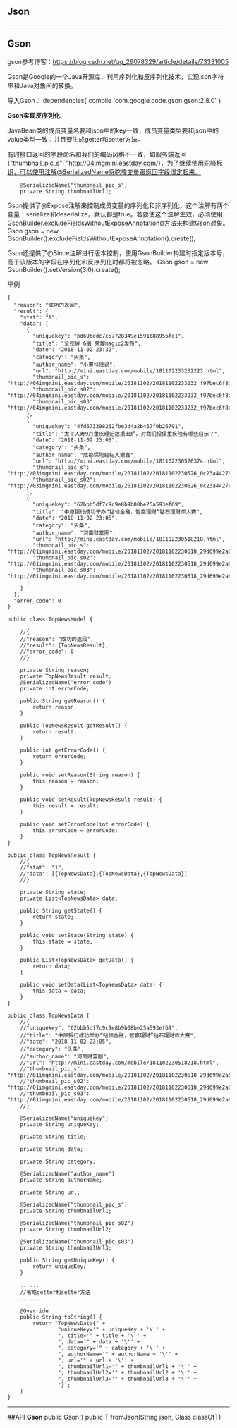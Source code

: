 ## Json


----
## Gson
gson参考博客：https://blog.csdn.net/qq_29078329/article/details/73331005

Gson是Google的一个Java开源库，利用序列化和反序列化技术，实现json字符串和Java对象间的转换。

导入Gson： 
dependencies{
	compile 'com.google.code.gson:gson:2.8.0'
}


**Gson实现反序列化**

JavaBean类的成员变量名要和json中的key一致，成员变量类型要和json中的value类型一致；并且要生成getter和setter方法。 

有时接口返回的字段命名和我们的编码风格不一致，如服务端返回{"thumbnail_pic_s": "http://04imgmini.eastday.com/}，为了继续使用驼峰标识，可以使用注解@SerializedName将驼峰变量跟返回字段绑定起来。

		@SerializedName("thumbnail_pic_s")  
		private String thumbnailUrl1;


Gson提供了@Expose注解来控制成员变量的序列化和非序列化，这个注解有两个变量：serialize和deserialize，默认都是true。若要使这个注解生效，必须使用GsonBuilder.excludeFieldsWithoutExposeAnnotation()方法来构建Gson对象。
Gson gson = new GsonBuilder().excludeFieldsWithoutExposeAnnotation().create();

Gson还提供了@Since注解进行版本控制，使用GsonBuilder构建时指定版本号，高于该版本的字段在序列化和反序列化时都将被忽略。
Gson gson = new GsonBuilder().setVersion(3.0).create();


举例

	{
	  "reason": "成功的返回",
	  "result": {
	    "stat": "1",
	    "data": [
	      {
	        "uniquekey": "bd696edc7c57728349e1591b88956fc1",
	        "title": "全视屏 6摄 荣耀magic2发布",
	        "date": "2018-11-02 23:32",
	        "category": "头条",
	        "author_name": "小曹科技说",
	        "url": "http://mini.eastday.com/mobile/181102233232223.html",
	        "thumbnail_pic_s": "http://04imgmini.eastday.com/mobile/20181102/20181102233232_f97bec6f8d0fdd7f3cb7db7a0d051c2d_1_mwpm_03200403.jpg",
	        "thumbnail_pic_s02": "http://04imgmini.eastday.com/mobile/20181102/20181102233232_f97bec6f8d0fdd7f3cb7db7a0d051c2d_2_mwpm_03200403.jpg",
	        "thumbnail_pic_s03": "http://04imgmini.eastday.com/mobile/20181102/20181102233232_f97bec6f8d0fdd7f3cb7db7a0d051c2d_5_mwpm_03200403.jpg"
	      },
	      {
	        "uniquekey": "4fd673398262fbe3d4a2b457f0b26791",
	        "title": "太平人寿9月重疾理赔数据出炉，对我们投保重疾险有哪些启示？",
	        "date": "2018-11-02 23:05",
	        "category": "头条",
	        "author_name": "成都保险经纪人谢鑫",
	        "url": "http://mini.eastday.com/mobile/181102230526374.html",
	        "thumbnail_pic_s": "http://03imgmini.eastday.com/mobile/20181102/20181102230526_0c23a442782787d64a934258ccacc760_1_mwpm_03200403.jpg",
	        "thumbnail_pic_s02": "http://03imgmini.eastday.com/mobile/20181102/20181102230526_0c23a442782787d64a934258ccacc760_2_mwpm_03200403.jpg"
	      },
	      {
	        "uniquekey": "62bbb5df7c9c9e8b9b08be25a593ef69",
	        "title": "中原银行成功举办“钻领金融，智赢理财”钻石理财师大赛",
	        "date": "2018-11-02 23:05",
	        "category": "头条",
	        "author_name": "河南财富圈",
	        "url": "http://mini.eastday.com/mobile/181102230518218.html",
	        "thumbnail_pic_s": "http://01imgmini.eastday.com/mobile/20181102/20181102230518_29d699e2a6818548ea6588daa4cd6412_1_mwpm_03200403.jpg",
	        "thumbnail_pic_s02": "http://01imgmini.eastday.com/mobile/20181102/20181102230518_29d699e2a6818548ea6588daa4cd6412_3_mwpm_03200403.jpg",
	        "thumbnail_pic_s03": "http://01imgmini.eastday.com/mobile/20181102/20181102230518_29d699e2a6818548ea6588daa4cd6412_2_mwpm_03200403.jpg"
	      }
	    ]
	  },
	  "error_code": 0
	}

	public class TopNewsModel {

		//{
		//"reason": "成功的返回",
		//"result": {TopNewsResult},
		//"error_code": 0
		//}

	    private String reason;
	    private TopNewsResult result;
	    @SerializedName("error_code")
	    private int errorCode;
	
	    public String getReason() {
	        return reason;
	    }
	
	    public TopNewsResult getResult() {
	        return result;
	    }
	
	    public int getErrorCode() {
	        return errorCode;
	    }
	
	    public void setReason(String reason) {
	        this.reason = reason;
	    }
	
	    public void setResult(TopNewsResult result) {
	        this.result = result;
	    }
	
	    public void setErrorCode(int errorCode) {
	        this.errorCode = errorCode;
	    }
	}

	public class TopNewsResult {
		//{
		//"stat": "1",
		//"data": [{TopNewsData},{TopNewsData},{TopNewsData}]
		//}

	    private String state;
	    private List<TopNewsData> data;
	
	    public String getState() {
	        return state;
	    }
	
	    public void setState(String state) {
	        this.state = state;
	    }
	
	    public List<TopNewsData> getData() {
	        return data;
	    }
	
	    public void setData(List<TopNewsData> data) {
	        this.data = data;
	    }
	}

	public class TopNewsData {
		//{
		//"uniquekey": "62bbb5df7c9c9e8b9b08be25a593ef69",
        //"title": "中原银行成功举办“钻领金融，智赢理财”钻石理财师大赛",
        //"date": "2018-11-02 23:05",
        //"category": "头条",
        //"author_name": "河南财富圈",
        //"url": "http://mini.eastday.com/mobile/181102230518218.html",
        //"thumbnail_pic_s": "http://01imgmini.eastday.com/mobile/20181102/20181102230518_29d699e2a6818548ea6588daa4cd6412_1_mwpm_03200403.jpg",
        //"thumbnail_pic_s02": "http://01imgmini.eastday.com/mobile/20181102/20181102230518_29d699e2a6818548ea6588daa4cd6412_3_mwpm_03200403.jpg",
        //"thumbnail_pic_s03": "http://01imgmini.eastday.com/mobile/20181102/20181102230518_29d699e2a6818548ea6588daa4cd6412_2_mwpm_03200403.jpg"
		//}		

	    @SerializedName("uniquekey")
	    private String uniqueKey;
	
	    private String title;
	
	    private String data;
	
	    private String category;
	
	    @SerializedName("author_name")
	    private String authorName;
	
	    private String url;
	
	    @SerializedName("thumbnail_pic_s")
	    private String thumbnailUrl1;
	
	    @SerializedName("thumbnail_pic_s02")
	    private String thumbnailUrl2;
	
	    @SerializedName("thumbnail_pic_s03")
	    private String thumbnailUrl3;
	
	    public String getUniqueKey() {
	        return uniqueKey;
	    }
	
	    ......
		//省略getter和setter方法
		......
	
	    @Override
	    public String toString() {
	        return "TopNewsData{" +
	                "uniqueKey='" + uniqueKey + '\'' +
	                ", title='" + title + '\'' +
	                ", data='" + data + '\'' +
	                ", category='" + category + '\'' +
	                ", authorName='" + authorName + '\'' +
	                ", url='" + url + '\'' +
	                ", thumbnailUrl1='" + thumbnailUrl1 + '\'' +
	                ", thumbnailUrl2='" + thumbnailUrl2 + '\'' +
	                ", thumbnailUrl3='" + thumbnailUrl3 + '\'' +
	                '}';
	    }
	}

----
##API
**Gson**
public Gson()
public <T> T fromJson(String json, Class<T> classOfT)